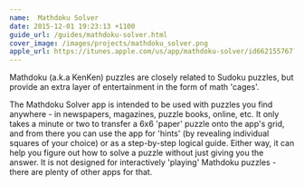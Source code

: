 ```yaml
---
name:  Mathdoku Solver
date: 2015-12-01 19:23:13 +1100
guide_url: /guides/mathdoku-solver.html
cover_image: /images/projects/mathdoku_solver.png
apple_url: https://itunes.apple.com/us/app/mathdoku-solver/id662155767?mt=8
---
```


Mathdoku (a.k.a KenKen) puzzles are closely related to Sudoku puzzles, but provide an extra layer of entertainment
in the form of math 'cages'.

The Mathdoku Solver app is intended to be used with puzzles you find anywhere - in newspapers, magazines, puzzle
books, online, etc. It only takes a minute or two to transfer a 6x6 'paper' puzzle onto the app's grid, and from
there you can use the app for 'hints' (by revealing individual squares of your choice) or as a step-by-step logical
guide. Either way, it can help you figure out how to solve a puzzle without just giving you the answer. It is not
designed for interactively 'playing' Mathdoku puzzles - there are plenty of other apps for that.
